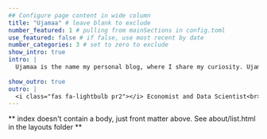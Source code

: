 ```yaml
---
## Configure page content in wide column
title: "Ujamaa" # leave blank to exclude
number_featured: 1 # pulling from mainSections in config.toml
use_featured: false # if false, use most recent by date
number_categories: 3 # set to zero to exclude
show_intro: true
intro: |
  Ujamaa is the name my personal blog, where I share my curiosity. Ujamaa is a Swahili word that means a commitment to the practice of shared social wealth and the work necessary to achieve it. Literally, it means familyhood and suggests a sharing of work and wealth in the manner of a family. [To learn more about it](https://www.officialkwanzaawebsite.org/ujamaa.html)
  
show_outro: true
outro: |
  <i class="fas fa-lightbulb pr2"></i> Economist and Data Scientist<br>interesting about Human, Society and Mathematics
---
```


** index doesn't contain a body, just front matter above.
See about/list.html in the layouts folder **
